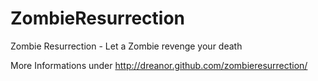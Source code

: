 ZombieResurrection
==================

Zombie Resurrection - Let a Zombie revenge your death

More Informations under http://dreanor.github.com/zombieresurrection/
